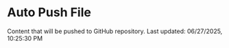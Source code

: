 # Auto Push File

Content that will be pushed to GitHub repository.
Last updated: 06/27/2025, 10:25:30 PM